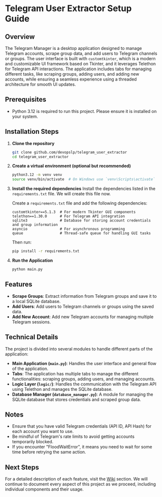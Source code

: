 # Telegram User Extractor Setup Guide

## Overview
The Telegram Manager is a desktop application designed to manage Telegram accounts, scrape group data, and add users to Telegram channels or groups. The user interface is built with `customtkinter`, which is a modern and customizable UI framework based on Tkinter, and it leverages Telethon for Telegram API interactions. The application includes tabs for managing different tasks, like scraping groups, adding users, and adding new accounts, while ensuring a seamless experience using a threaded architecture for smooth UI updates.

## Prerequisites
- Python 3.12 is required to run this project. Please ensure it is installed on your system.

## Installation Steps
1. **Clone the repository**
   ```bash
   git clone github.com/devopslp/telegram_user_extractor
   cd telegram_user_extractor
   ```

2. **Create a virtual environment (optional but recommended)**
   ```bash
   python3.12 -m venv venv
   source venv/bin/activate  # On Windows use `venv\Scripts\activate`
   ```

3. **Install the required dependencies**
   Install the dependencies listed in the `requirements.txt` file. We will create this file now.

   Create a `requirements.txt` file and add the following dependencies:
   ```
   customtkinter==5.1.3  # For modern Tkinter GUI components
   telethon==1.30.0      # For Telegram API integration
   sqlite3               # Database for storing account credentials and group information
   asyncio               # For asynchronous programming
   queue                 # Thread-safe queue for handling GUI tasks
   ```

   Then run:
   ```bash
   pip install -r requirements.txt
   ```

4. **Run the Application**
   ```bash
   python main.py
   ```

## Features
- **Scrape Groups**: Extract information from Telegram groups and save it to a local SQLite database.
- **Add Users**: Add users to Telegram channels or groups using the saved data.
- **Add New Account**: Add new Telegram accounts for managing multiple Telegram sessions.

## Technical Details
The project is divided into several modules to handle different parts of the application:
- **Main Application (`main.py`)**: Handles the user interface and general flow of the application.
- **Tabs**: The application has multiple tabs to manage the different functionalities: scraping groups, adding users, and managing accounts.
- **Logic Layer (`logic/`)**: Handles the communication with the Telegram API using Telethon and manages the SQLite database.
- **Database Manager (`database_manager.py`)**: A module for managing the SQLite database that stores credentials and scraped group data.

## Notes
- Ensure that you have valid Telegram credentials (API ID, API Hash) for each account you want to use.
- Be mindful of Telegram's rate limits to avoid getting accounts temporarily blocked.
- If you encounter "FloodWaitError", it means you need to wait for some time before retrying the same action.

## Next Steps
For a detailed description of each feature, visit the [Wiki](#) section. We will continue to document every aspect of this project as we proceed, including individual components and their usage.

